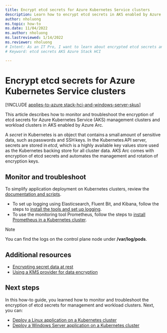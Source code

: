 ```yaml
---
title: Encrypt etcd secrets for Azure Kubernetes Service clusters
description: Learn how to encrypt etcd secrets in AKS enabled by Azure Arc.
author: nholuong
ms.topic: how-to
ms.date: 11/04/2022
ms.author: nholuong 
ms.lastreviewed: 1/14/2022
ms.reviewer: nholuong
# Intent: As an IT Pro, I want to learn about encrypted etcd secrets and how they are used in my AKS deployment. 
# Keyword: etcd secrets AKS Azure Stack HCI 

---
```


# Encrypt etcd secrets for Azure Kubernetes Service clusters

[!INCLUDE [applies-to-azure stack-hci-and-windows-server-skus](includes/aks-hci-applies-to-skus/aks-hybrid-applies-to-azure-stack-hci-windows-server-sku.md)]

This article describes how to monitor and troubleshoot the encryption of etcd secrets for Azure Kubernetes Service (AKS) management clusters and workload clusters in AKS enabled by Azure Arc.

A *secret* in Kubernetes is an object that contains a small amount of sensitive data, such as passwords and SSH keys. In the Kubernetes API server, secrets are stored in *etcd*, which is a highly available key values store used as the Kubernetes backing store for all cluster data. AKS Arc comes with encryption of etcd secrets and automates the management and rotation of encryption keys.

## Monitor and troubleshoot

To simplify application deployment on Kubernetes clusters, review the [documentation and scripts](https://github.com/microsoft/AKS-HCI-Apps).

- To set up logging using Elasticsearch, Fluent Bit, and Kibana, follow the steps to [install the tools and set up logging](https://github.com/microsoft/AKS-HCI-Apps/tree/main/Logging).
- To use the monitoring tool Prometheus, follow the steps to [install Prometheus in a Kubernetes cluster](https://github.com/microsoft/AKS-HCI-Apps/tree/main/Monitoring#certs-and-keys-monitoring).

> [!NOTE]
> You can find the logs on the control plane node under **/var/log/pods**.

## Additional resources

- [Encrypting secret data at rest](https://kubernetes.io/docs/tasks/administer-cluster/encrypt-data)
- [Using a KMS provider for data encryption](https://kubernetes.io/docs/tasks/administer-cluster/kms-provider/)

## Next steps

In this how-to guide, you learned how to monitor and troubleshoot the encryption of etcd secrets for management and workload clusters. Next, you can:

- [Deploy a Linux application on a Kubernetes cluster](./deploy-linux-application.md)
- [Deploy a Windows Server application on a Kubernetes cluster](./deploy-windows-application.md)
